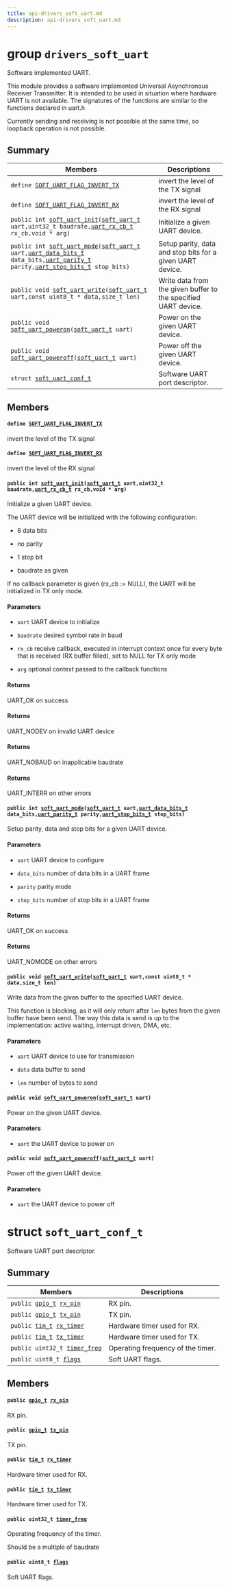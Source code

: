 ```yaml
---
title: api-drivers_soft_uart.md
description: api-drivers_soft_uart.md
---
```

# group `drivers_soft_uart` 

Software implemented UART.

This module provides a software implemented Universal Asynchronous Receiver Transmitter. It is intended to be used in situation where hardware UART is not available. The signatures of the functions are similar to the functions declared in uart.h

Currently sending and receiving is not possible at the same time, so loopback operation is not possible.

## Summary

 Members                        | Descriptions                                
--------------------------------|---------------------------------------------
`define `[`SOFT_UART_FLAG_INVERT_TX`](#group__drivers__soft__uart_1ga8fb21fc0aba48b0416b8af2eca4235e9)            | invert the level of the TX signal
`define `[`SOFT_UART_FLAG_INVERT_RX`](#group__drivers__soft__uart_1gaf51871ffadc3eade0c9a6e6cf69f780d)            | invert the level of the RX signal
`public int `[`soft_uart_init`](#group__drivers__soft__uart_1gaf91cf7627ff099073f61b5c5a5924a83)`(`[`soft_uart_t`](./doc/starlight-docs/src/content/docs/apidoc/api-undefined.md#group__drivers__soft__uart_1ga000c523ac2ad48f6fd3031dc77af9663)` uart,uint32_t baudrate,`[`uart_rx_cb_t`](./doc/starlight-docs/src/content/docs/apidoc/api-undefined.md#group__drivers__periph__uart_1gac4baa58903938817c0b1690a41463df0)` rx_cb,void * arg)`            | Initialize a given UART device.
`public int `[`soft_uart_mode`](#group__drivers__soft__uart_1ga69ba124857fe720f7c0b34808d5b2aba)`(`[`soft_uart_t`](./doc/starlight-docs/src/content/docs/apidoc/api-undefined.md#group__drivers__soft__uart_1ga000c523ac2ad48f6fd3031dc77af9663)` uart,`[`uart_data_bits_t`](./doc/starlight-docs/src/content/docs/apidoc/api-undefined.md#qn908x_2include_2periph__cpu_8h_1adc68b8fd9ded3990f84129df23fee798)` data_bits,`[`uart_parity_t`](./doc/starlight-docs/src/content/docs/apidoc/api-undefined.md#qn908x_2include_2periph__cpu_8h_1a6bcc37e31dd40c204b4ac6f6189e8878)` parity,`[`uart_stop_bits_t`](./doc/starlight-docs/src/content/docs/apidoc/api-undefined.md#qn908x_2include_2periph__cpu_8h_1a6da57a73bbdbf830b845d4116f8341d7)` stop_bits)`            | Setup parity, data and stop bits for a given UART device.
`public void `[`soft_uart_write`](#group__drivers__soft__uart_1ga244347f38788459d8addc6c2e708e022)`(`[`soft_uart_t`](./doc/starlight-docs/src/content/docs/apidoc/api-undefined.md#group__drivers__soft__uart_1ga000c523ac2ad48f6fd3031dc77af9663)` uart,const uint8_t * data,size_t len)`            | Write data from the given buffer to the specified UART device.
`public void `[`soft_uart_poweron`](#group__drivers__soft__uart_1gacd45995b801c9003df76a50346ba99a1)`(`[`soft_uart_t`](./doc/starlight-docs/src/content/docs/apidoc/api-undefined.md#group__drivers__soft__uart_1ga000c523ac2ad48f6fd3031dc77af9663)` uart)`            | Power on the given UART device.
`public void `[`soft_uart_poweroff`](#group__drivers__soft__uart_1ga6e792cc1b9bdf1f6dfd6ebcec4864b32)`(`[`soft_uart_t`](./doc/starlight-docs/src/content/docs/apidoc/api-undefined.md#group__drivers__soft__uart_1ga000c523ac2ad48f6fd3031dc77af9663)` uart)`            | Power off the given UART device.
`struct `[`soft_uart_conf_t`](#structsoft__uart__conf__t) | Software UART port descriptor.

## Members

#### `define `[`SOFT_UART_FLAG_INVERT_TX`](#group__drivers__soft__uart_1ga8fb21fc0aba48b0416b8af2eca4235e9) 

invert the level of the TX signal

#### `define `[`SOFT_UART_FLAG_INVERT_RX`](#group__drivers__soft__uart_1gaf51871ffadc3eade0c9a6e6cf69f780d) 

invert the level of the RX signal

#### `public int `[`soft_uart_init`](#group__drivers__soft__uart_1gaf91cf7627ff099073f61b5c5a5924a83)`(`[`soft_uart_t`](./doc/starlight-docs/src/content/docs/apidoc/api-undefined.md#group__drivers__soft__uart_1ga000c523ac2ad48f6fd3031dc77af9663)` uart,uint32_t baudrate,`[`uart_rx_cb_t`](./doc/starlight-docs/src/content/docs/apidoc/api-undefined.md#group__drivers__periph__uart_1gac4baa58903938817c0b1690a41463df0)` rx_cb,void * arg)` 

Initialize a given UART device.

The UART device will be initialized with the following configuration:

* 8 data bits

* no parity

* 1 stop bit

* baudrate as given

If no callback parameter is given (rx_cb := NULL), the UART will be initialized in TX only mode.

#### Parameters
* `uart` UART device to initialize 

* `baudrate` desired symbol rate in baud 

* `rx_cb` receive callback, executed in interrupt context once for every byte that is received (RX buffer filled), set to NULL for TX only mode 

* `arg` optional context passed to the callback functions

#### Returns
UART_OK on success 

#### Returns
UART_NODEV on invalid UART device 

#### Returns
UART_NOBAUD on inapplicable baudrate 

#### Returns
UART_INTERR on other errors

#### `public int `[`soft_uart_mode`](#group__drivers__soft__uart_1ga69ba124857fe720f7c0b34808d5b2aba)`(`[`soft_uart_t`](./doc/starlight-docs/src/content/docs/apidoc/api-undefined.md#group__drivers__soft__uart_1ga000c523ac2ad48f6fd3031dc77af9663)` uart,`[`uart_data_bits_t`](./doc/starlight-docs/src/content/docs/apidoc/api-undefined.md#qn908x_2include_2periph__cpu_8h_1adc68b8fd9ded3990f84129df23fee798)` data_bits,`[`uart_parity_t`](./doc/starlight-docs/src/content/docs/apidoc/api-undefined.md#qn908x_2include_2periph__cpu_8h_1a6bcc37e31dd40c204b4ac6f6189e8878)` parity,`[`uart_stop_bits_t`](./doc/starlight-docs/src/content/docs/apidoc/api-undefined.md#qn908x_2include_2periph__cpu_8h_1a6da57a73bbdbf830b845d4116f8341d7)` stop_bits)` 

Setup parity, data and stop bits for a given UART device.

#### Parameters
* `uart` UART device to configure 

* `data_bits` number of data bits in a UART frame 

* `parity` parity mode 

* `stop_bits` number of stop bits in a UART frame

#### Returns
UART_OK on success 

#### Returns
UART_NOMODE on other errors

#### `public void `[`soft_uart_write`](#group__drivers__soft__uart_1ga244347f38788459d8addc6c2e708e022)`(`[`soft_uart_t`](./doc/starlight-docs/src/content/docs/apidoc/api-undefined.md#group__drivers__soft__uart_1ga000c523ac2ad48f6fd3031dc77af9663)` uart,const uint8_t * data,size_t len)` 

Write data from the given buffer to the specified UART device.

This function is blocking, as it will only return after `len` bytes from the given buffer have been send. The way this data is send is up to the implementation: active waiting, interrupt driven, DMA, etc.

#### Parameters
* `uart` UART device to use for transmission 

* `data` data buffer to send 

* `len` number of bytes to send

#### `public void `[`soft_uart_poweron`](#group__drivers__soft__uart_1gacd45995b801c9003df76a50346ba99a1)`(`[`soft_uart_t`](./doc/starlight-docs/src/content/docs/apidoc/api-undefined.md#group__drivers__soft__uart_1ga000c523ac2ad48f6fd3031dc77af9663)` uart)` 

Power on the given UART device.

#### Parameters
* `uart` the UART device to power on

#### `public void `[`soft_uart_poweroff`](#group__drivers__soft__uart_1ga6e792cc1b9bdf1f6dfd6ebcec4864b32)`(`[`soft_uart_t`](./doc/starlight-docs/src/content/docs/apidoc/api-undefined.md#group__drivers__soft__uart_1ga000c523ac2ad48f6fd3031dc77af9663)` uart)` 

Power off the given UART device.

#### Parameters
* `uart` the UART device to power off

# struct `soft_uart_conf_t` 

Software UART port descriptor.

## Summary

 Members                        | Descriptions                                
--------------------------------|---------------------------------------------
`public `[`gpio_t`](./doc/starlight-docs/src/content/docs/apidoc/api-undefined.md#group__drivers__periph__gpio_1gadacfc0deb08affff1e88f9549c8e2823)` `[`rx_pin`](#structsoft__uart__conf__t_1a6670d291e3fa67f6425fd998ce08f964) | RX pin.
`public `[`gpio_t`](./doc/starlight-docs/src/content/docs/apidoc/api-undefined.md#group__drivers__periph__gpio_1gadacfc0deb08affff1e88f9549c8e2823)` `[`tx_pin`](#structsoft__uart__conf__t_1a3325afa2575222da71cd7d16ee4a2817) | TX pin.
`public `[`tim_t`](./doc/starlight-docs/src/content/docs/apidoc/api-undefined.md#group__drivers__periph__timer_1ga4a57e4433f77c5f60ecbdb5739d1add6)` `[`rx_timer`](#structsoft__uart__conf__t_1a738c9843961402df1c72f18d38feeb46) | Hardware timer used for RX.
`public `[`tim_t`](./doc/starlight-docs/src/content/docs/apidoc/api-undefined.md#group__drivers__periph__timer_1ga4a57e4433f77c5f60ecbdb5739d1add6)` `[`tx_timer`](#structsoft__uart__conf__t_1aa1c10d03c402733eb4176ec57795627f) | Hardware timer used for TX.
`public uint32_t `[`timer_freq`](#structsoft__uart__conf__t_1a699c95e571e8020223343a56f16962ec) | Operating frequency of the timer.
`public uint8_t `[`flags`](#structsoft__uart__conf__t_1acb3c0137a003ac3e0370ea5fc09cb676) | Soft UART flags.

## Members

#### `public `[`gpio_t`](./doc/starlight-docs/src/content/docs/apidoc/api-undefined.md#group__drivers__periph__gpio_1gadacfc0deb08affff1e88f9549c8e2823)` `[`rx_pin`](#structsoft__uart__conf__t_1a6670d291e3fa67f6425fd998ce08f964) 

RX pin.

#### `public `[`gpio_t`](./doc/starlight-docs/src/content/docs/apidoc/api-undefined.md#group__drivers__periph__gpio_1gadacfc0deb08affff1e88f9549c8e2823)` `[`tx_pin`](#structsoft__uart__conf__t_1a3325afa2575222da71cd7d16ee4a2817) 

TX pin.

#### `public `[`tim_t`](./doc/starlight-docs/src/content/docs/apidoc/api-undefined.md#group__drivers__periph__timer_1ga4a57e4433f77c5f60ecbdb5739d1add6)` `[`rx_timer`](#structsoft__uart__conf__t_1a738c9843961402df1c72f18d38feeb46) 

Hardware timer used for RX.

#### `public `[`tim_t`](./doc/starlight-docs/src/content/docs/apidoc/api-undefined.md#group__drivers__periph__timer_1ga4a57e4433f77c5f60ecbdb5739d1add6)` `[`tx_timer`](#structsoft__uart__conf__t_1aa1c10d03c402733eb4176ec57795627f) 

Hardware timer used for TX.

#### `public uint32_t `[`timer_freq`](#structsoft__uart__conf__t_1a699c95e571e8020223343a56f16962ec) 

Operating frequency of the timer.

Should be a multiple of baudrate

#### `public uint8_t `[`flags`](#structsoft__uart__conf__t_1acb3c0137a003ac3e0370ea5fc09cb676) 

Soft UART flags.

